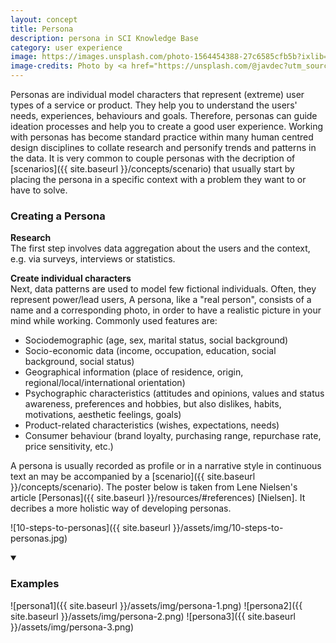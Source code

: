 ```yaml
---
layout: concept
title: Persona
description: persona in SCI Knowledge Base
category: user experience
image: https://images.unsplash.com/photo-1564454388-27c6585cfb5b?ixlib=rb-1.2.1&ixid=eyJhcHBfaWQiOjEyMDd9&auto=format&fit=crop&w=971&q=80
image-credits: Photo by <a href="https://unsplash.com/@javdec?utm_source=unsplash&amp;utm_medium=referral&amp;utm_content=creditCopyText">Javier De La Cruz</a> on <a href="/s/photos/portrait-drawing?utm_source=unsplash&amp;utm_medium=referral&amp;utm_content=creditCopyText">Unsplash</a>
---
```

Personas are individual model characters that represent (extreme) user types of a service or product. They help you to understand the users' needs, experiences, behaviours and goals. Therefore, personas can guide ideation processes and help you to create a good user experience. Working with personas has become standard practice within many human centred design disciplines to collate research and personify trends and patterns in the data. It is very common to couple personas with the decription of [scenarios]({{ site.baseurl }}/concepts/scenario) that usually start by placing the persona in a specific context with a problem they want to or have to solve.

### Creating a Persona
 
**Research**   
The first step involves data aggregation about the users and the context, e.g. via surveys, interviews or statistics. 

**Create individual characters**  
Next, data patterns are used to model few fictional individuals. Often, they represent power/lead users, A persona, like a "real person", consists of a name and a corresponding photo, in order to have a realistic picture in your mind while working. Commonly used features are:

- Sociodemographic (age, sex, marital status, social background) 
- Socio-economic data (income, occupation, education, social background, social status) 
- Geographical information (place of residence, origin, regional/local/international orientation)
- Psychographic characteristics (attitudes and opinions, values and status awareness, preferences and hobbies, but also dislikes, habits, motivations, aesthetic feelings, goals)
- Product-related characteristics (wishes, expectations, needs)  
- Consumer behaviour (brand loyalty, purchasing range, repurchase rate, price sensitivity, etc.)  

A persona is usually recorded as profile or in a narrative style in continuous text an may be accompanied by a [scenario]({{ site.baseurl }}/concepts/scenario). The poster below is taken from Lene Nielsen's article [Personas]({{ site.baseurl }}/resources/#references) [Nielsen]. It decribes a more holistic way of developing personas.

![10-steps-to-personas]({{ site.baseurl }}/assets/img/10-steps-to-personas.jpg)

<details markdown="1" open>
<summary><h3>Examples</h3></summary> 

![persona1]({{ site.baseurl }}/assets/img/persona-1.png)
![persona2]({{ site.baseurl }}/assets/img/persona-2.png)
![persona3]({{ site.baseurl }}/assets/img/persona-3.png)

</details>

